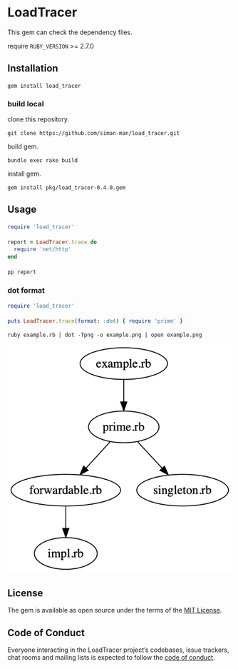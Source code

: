 # LoadTracer

This gem can check the dependency files.

require `RUBY_VERSION` >= 2.7.0

## Installation

```
gem install load_tracer
```

### build local

clone this repository.

```
git clone https://github.com/siman-man/load_tracer.git
```

build gem.

```
bundle exec rake build
```

install gem.

```
gem install pkg/load_tracer-0.4.0.gem
```



## Usage

```ruby
require 'load_tracer'

report = LoadTracer.trace do
  require 'net/http'
end

pp report
```

### dot format

```ruby
require 'load_tracer'

puts LoadTracer.trace(format: :dot) { require 'prime' }
```

```
ruby example.rb | dot -Tpng -o example.png | open example.png
```

![](images/example.png)

## License

The gem is available as open source under the terms of the [MIT License](https://opensource.org/licenses/MIT).

## Code of Conduct

Everyone interacting in the LoadTracer project’s codebases, issue trackers, chat rooms and mailing lists is expected to follow the [code of conduct](https://github.com/[USERNAME]/load_tracer/blob/master/CODE_OF_CONDUCT.md).

